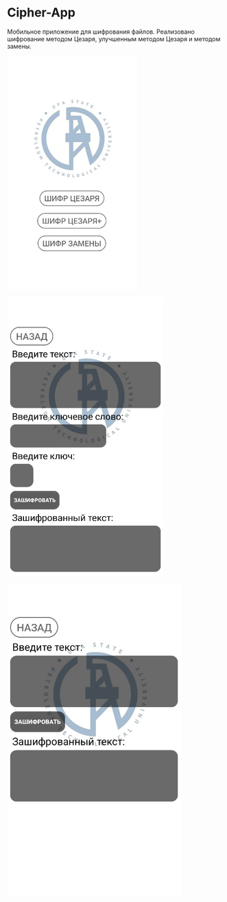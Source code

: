 # Cipher-App

Мобильное приложение для шифрования файлов.
Реализовано шифрование методом Цезаря, улучшенным методом Цезаря и методом замены.

![Главное окно](scrins/1.jpg)

![Улучшенный метод Цезаря](scrins/2.jpg)

![Метод Цезаря](scrins/3.jpg)
